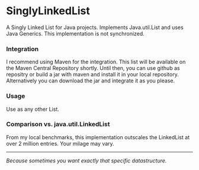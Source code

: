 # SinglyLinkedList
A Singly Linked List for Java projects.
Implements Java.util.List and uses Java Generics.
This implementation is not synchronized.

### Integration
I recommend using Maven for the integration.
This list will be available on the Maven Central Repository shortly.
Until then, you can use github as repositry or build a jar with maven and install it in your local repository.
Alternatively you can download the jar and integrate it as you please.

### Usage
Use as any other List.

### Comparison vs. java.util.LinkedList
From my local benchmarks, this implementation outscales the LinkedList at over 2 million entries.
Your milage may vary.

---
*Because sometimes you want exactly that specific datastructure.*
